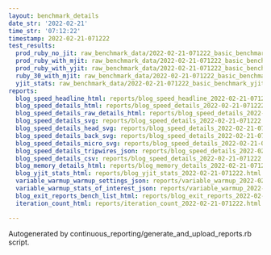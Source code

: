 ```yaml
---
layout: benchmark_details
date_str: '2022-02-21'
time_str: '07:12:22'
timestamp: 2022-02-21-071222
test_results:
  prod_ruby_no_jit: raw_benchmark_data/2022-02-21-071222_basic_benchmark_prod_ruby_no_jit.json
  prod_ruby_with_mjit: raw_benchmark_data/2022-02-21-071222_basic_benchmark_prod_ruby_with_mjit.json
  prod_ruby_with_yjit: raw_benchmark_data/2022-02-21-071222_basic_benchmark_prod_ruby_with_yjit.json
  ruby_30_with_mjit: raw_benchmark_data/2022-02-21-071222_basic_benchmark_ruby_30_with_mjit.json
  yjit_stats: raw_benchmark_data/2022-02-21-071222_basic_benchmark_yjit_stats.json
reports:
  blog_speed_headline_html: reports/blog_speed_headline_2022-02-21-071222.html
  blog_speed_details_html: reports/blog_speed_details_2022-02-21-071222.html
  blog_speed_details_raw_details_html: reports/blog_speed_details_2022-02-21-071222.raw_details.html
  blog_speed_details_svg: reports/blog_speed_details_2022-02-21-071222.svg
  blog_speed_details_head_svg: reports/blog_speed_details_2022-02-21-071222.head.svg
  blog_speed_details_back_svg: reports/blog_speed_details_2022-02-21-071222.back.svg
  blog_speed_details_micro_svg: reports/blog_speed_details_2022-02-21-071222.micro.svg
  blog_speed_details_tripwires_json: reports/blog_speed_details_2022-02-21-071222.tripwires.json
  blog_speed_details_csv: reports/blog_speed_details_2022-02-21-071222.csv
  blog_memory_details_html: reports/blog_memory_details_2022-02-21-071222.html
  blog_yjit_stats_html: reports/blog_yjit_stats_2022-02-21-071222.html
  variable_warmup_warmup_settings_json: reports/variable_warmup_2022-02-21-071222.warmup_settings.json
  variable_warmup_stats_of_interest_json: reports/variable_warmup_2022-02-21-071222.stats_of_interest.json
  blog_exit_reports_bench_list_html: reports/blog_exit_reports_2022-02-21-071222.bench_list.html
  iteration_count_html: reports/iteration_count_2022-02-21-071222.html

---
```

Autogenerated by continuous_reporting/generate_and_upload_reports.rb script.
